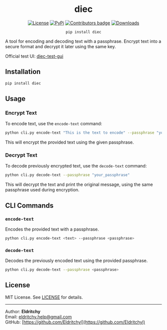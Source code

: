
<div align="center">
  
# diec

[![License](https://img.shields.io/badge/License-MIT-blue)](https://github.com/Eldritchyl/diec#license)  [![PyPi](https://img.shields.io/badge/PyPi%20Link-FFFF00)](https://pypi.org/project/diec/)  <a href="https://github.com/D-I-Projects/diec/blob/master/CONTRIBUTING.md"> <img src="https://img.shields.io/github/contributors-anon/D-I-Projects/diec" alt="Contributors badge" /></a>  [![Downloads](https://static.pepy.tech/badge/diec)](https://pepy.tech/project/diec)

```pip install diec``` 

</div>

A tool for encoding and decoding text with a passphrase. Encrypt text into a secure format and decrypt it later using the same key.

Official test UI: [diec-test-gui](https://github.com/Eldritchyl/diec-test-gui)

## Installation

```bash
pip install diec
```

## Usage

### Encrypt Text

To encode text, use the `encode-text` command:

```bash
python cli.py encode-text "This is the text to encode" --passphrase "your_passphrase"
```

This will encrypt the provided text using the given passphrase.

### Decrypt Text

To decode previously encrypted text, use the `decode-text` command:

```bash
python cli.py decode-text --passphrase "your_passphrase"
```

This will decrypt the text and print the original message, using the same passphrase used during encryption.

## CLI Commands

### `encode-text`

Encodes the provided text with a passphrase.

```bash
python cli.py encode-text <text> --passphrase <passphrase>
```

### `decode-text`

Decodes the previously encoded text using the provided passphrase.

```bash
python cli.py decode-text --passphrase <passphrase>
```

## License

MIT License. See [LICENSE](LICENSE) for details.

---

Author: **Eldritchy**  
Email: [eldritchy.help@gmail.com](mailto:eldritchy.help@gmail.com)  
GitHub: [https://github.com/Eldritchyl](https://github.com/Eldritchyl)
